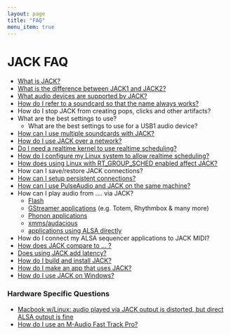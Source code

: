 ```yaml
---
layout: page
title: "FAQ"
menu_item: true
---
```


# JACK FAQ

* [What is JACK?](about.html)
* [What is the difference between JACK1 and JACK2?](https://github.com/jackaudio/jackaudio.github.com/wiki/Q_difference_jack1_jack2)
* [What audio devices are supported by JACK?](device_support.html)
* [How do I refer to a soundcard
  so that the name always works?](device_naming.html)
* How do I stop JACK from creating pops, clicks and other artifacts?
* What are the best settings to use?
  * What are the best settings to use for a USB1 audio device?
* [How can I use multiple soundcards with JACK?](multiple_devices.html)
* [How do I use JACK over a network?](netjack.html)
* [Do I need a realtime kernel
  to use realtime scheduling?](realtime_vs_realtime_kernel.html)
* [How do I configure my Linux system
  to allow realtime scheduling?](linux_rt_config.html)
* [How does using Linux with RT_GROUP_SCHED enabled
  affect JACK?](linux_group_sched.html)
* How can I save/restore JACK connections?
* [How can I setup persistent connections?](persistent_connections.html)
* [How can I use PulseAudio and JACK
  on the same machine?](pulseaudio_and_jack.html)
* How can I play audio from .... via JACK?
  * [Flash](routing_flash.html)
  * [GStreamer applications](gstreamer_via_jack.html)
    (e.g. Totem, Rhythmbox & many more)
  * [Phonon applications](routing_phonon.html)
  * [xmms/audacious](routing_audacious.html)
  * [applications using ALSA directly](routing_alsa.html)
* How do I connect my ALSA sequencer applications to JACK MIDI?
* [How does JACK compare to ... ?](comparing_jack.html)
* [Does using JACK add latency?](no_extra_latency.html)
* [How do I build and install JACK?](build_info.html)
* [How do I make an app that uses JACK?](making_a_jack_app.html)
* [How do I use JACK on Windows?](jack_on_windows.html)

### Hardware Specific Questions

* [Macbook w/Linux: audio played via JACK output is distorted,
  but direct ALSA output is fine](macbook_distortion.html)
* [How do I use an M-Audio Fast Track Pro?](http://joegiampaoli.blogspot.mx/2011/06/m-audio-fast-track-pro-for-debian-linux.html)

